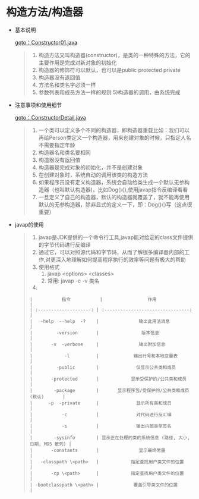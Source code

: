 # 构造方法/构造器

*   基本说明

    [goto：Constructor01.java](https://gitee.com/jia-yan\_dong/code/blob/master/Java/javacode/chapter07/Constructor01.java)

    > 1. 构造方法又叫构造器(constructor)，是类的一种特殊的方法，它的主要作用是完成对新对象的初始化
    > 2. 构造器的修饰符可以默认，也可以是public protected private&#x20;
    > 3. 构造器没有返回值&#x20;
    > 4. 方法名和类名字必须一样&#x20;
    > 5. 参数列表和成员方法一样的规则 5)构造器的调用，由系统完成
*   注意事项和使用细节

    [goto：ConstructorDetail.java](https://gitee.com/jia-yan\_dong/code/blob/master/Java/javacode/chapter07/ConstructorDetail.java)

    > 1. 一个类可以定义多个不同的构造器，即构造器重载比如：我们可以再给Person类定义一个构造器，用来创建对象的时候，只指定人名不需要指定年龄
    > 2. 构造器名和类名要相同
    > 3. 构造器没有返回值
    > 4. 构造器是完成对象的初始化，并不是创建对象
    > 5. 在创建对象时，系统自动的调用该类的构造方法
    > 6. 如果程序员没有定义构造器，系统会自动给类生成一个默认无参构造器（也叫默认构造器)，比如Dog(){},使用javap指令反编译看看
    > 7. 一旦定义了自己的构造器，默认的构造器就覆盖了，就不能再使用默认的无参构造器，除非显式的定义一下，即：Dog(){}写（这点很重要）


*   javap的使用

    > 1. javap是JDK提供的一个命令行工具,javap能对给定的class文件提供的字节代码进行反编译
    > 2. 通过它，可以对照源代码和字节码，从而了解很多编译器内部的工作,对更深入地理解如何提高程序执行的效率等问题有极大的帮助
    > 3. 使用格式
    >    1. javap \<options> \<classes>
    >    2. 常用: javap -c -v 类名
    > 4.
    >
    >     |           指令           |                 作用                 |
    >     | :--------------------: | :--------------------------------: |
    >     |   -help  --help  -?    |               输出此用法消息              |
    >     |         -version       |                版本信息                |
    >     |       -v  -verbose     |               输出附加信息               |
    >     |            -l          |             输出行号和本地变量表             |
    >     |         -public        |              仅显示公共类和成员             |
    >     |       -protected       |            显示受保护的/公共类和成员           |
    >     |        -package        |       显示程序包/受保护的/公共类和成员 (默认)       |
    >     |      -p  -private      |              显示所有类和成员              |
    >     |           -c           |              对代码进行反汇编              |
    >     |           -s           |              输出内部类型签名              |
    >     |        -sysinfo        | 显示正在处理的类的系统信息 (路径, 大小, 日期, MD5 散列) |
    >     |       -constants       |               显示最终常量               |
    >     |   -classpath \<path>   |            指定查找用户类文件的位置            |
    >     |       -cp \<path>      |            指定查找用户类文件的位置            |
    >     | -bootclasspath \<path> |             覆盖引导类文件的位置             |

